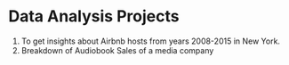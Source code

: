 # Data Analysis Projects
1. To get insights about Airbnb hosts from years 2008-2015 in New York.
2. Breakdown of Audiobook Sales of a media company

